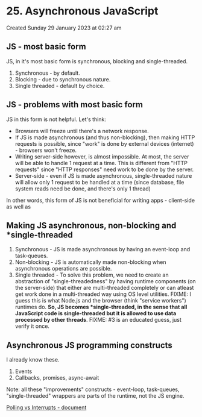 # 25. Asynchronous JavaScript
Created Sunday 29 January 2023 at 02:27 am

## JS - most basic form
JS, in it's most basic form is synchronous, blocking and single-threaded.
1. Synchronous - by default.
2. Blocking - due to synchronous nature.
3. Single threaded - default by choice.


## JS - problems with most basic form
JS in this form is not helpful. Let's think:
- Browsers will freeze until there's a network response.
- If JS is made asynchronous (and thus non-blocking), then making HTTP requests is possible, since "work" is done by external devices (internet) - browsers won't freeze.
- Writing server-side however, is almost impossible. At most, the server will be able to handle 1 request at a time. This is different from "HTTP requests" since "HTTP responses" need work to be done by the server.
- Server-side - even if JS is made asynchronous, single-threaded nature will allow only 1 request to be handled at a time (since database, file system reads need be done, and there's only 1 thread)

In other words, this form of JS is not beneficial for writing apps - client-side as well as 


## Making JS asynchronous, non-blocking and \*single-threaded
1. Synchronous - JS is made asynchronous by having an event-loop and task-queues.
2. Non-blocking - JS is automatically made non-blocking when asynchronous operations are possible.
3. Single threaded - To solve this problem, we need to create an abstraction of "single-threadedness" by having runtime components (on the server-side) that either are multi-threaded completely or can atleast get work done in a multi-threaded way using OS level utilities. FIXME: I guess this is what Node.js and the browser (think "service workers") runtimes do. **So, JS becomes \*single-threaded, in the sense that all JavaScript code is single-threaded but it is allowed to use data processed by other threads**. FIXME: \#3 is an educated guess, just verify it once.


## Asynchronous JS programming constructs
I already know these.
1. Events
2. Callbacks, promises, async-await

Note: all these "improvements" constructs - event-loop, task-queues, "single-threaded" wrappers are parts of the runtime, not the JS engine.

[Polling vs Interrupts - document](/assets/ChatGPT-interrupts-vs-polling.pdf)